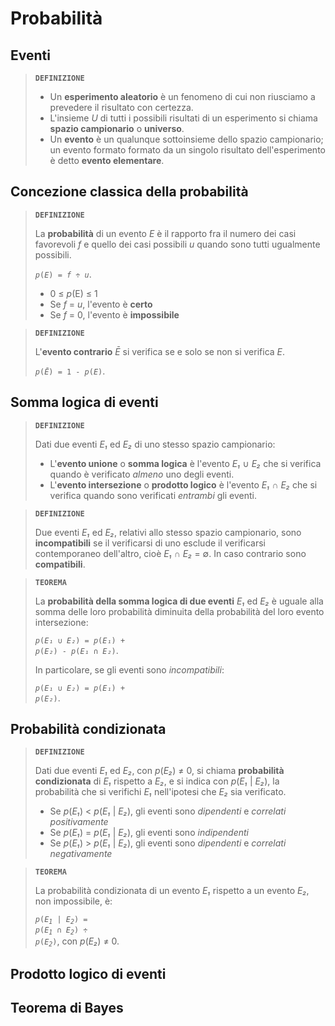 # Probabilità

## Eventi

> **`DEFINIZIONE`**
> 
> - Un **esperimento aleatorio** è un fenomeno di cui non riusciamo a prevedere il risultato con certezza.
> - L'insieme *U* di tutti i possibili risultati di un esperimento si chiama **spazio campionario** o **universo**.
> - Un **evento** è un qualunque sottoinsieme dello spazio campionario; un evento formato formato da un singolo risultato dell'esperimento è detto **evento elementare**.

## Concezione classica della probabilità

> **`DEFINIZIONE`**
> 
> La **probabilità** di un evento *E* è il rapporto fra il numero dei casi favorevoli *f* e quello dei casi possibili *u* quando sono tutti ugualmente possibili.
> 
> <code><i>p</i>(<i>E</i>) = <i>f</i> &divide; <i>u</i></code>.
> 
> - 0 &le; *p*(E) &le; 1
> - Se *f* = *u*, l'evento è **certo**
> - Se *f* = 0, l'evento è **impossibile**

> **`DEFINIZIONE`**
> 
> L'**evento contrario** *Ē* si verifica se e solo se non si verifica *E*.
> 
> <code><i>p</i>(<i>Ē</i>) = 1 - <i>p</i>(<i>E</i>)</code>.

## Somma logica di eventi

> **`DEFINIZIONE`**
> 
> Dati due eventi *E₁* ed *E₂* di uno stesso spazio campionario:
> - L'**evento unione** o **somma logica** è l'evento *E₁* ∪ *E₂* che si verifica quando è verificato *almeno* uno degli eventi.
> - L'**evento intersezione** o **prodotto logico** è l'evento *E₁* ∩ *E₂* che si verifica quando sono verificati *entrambi* gli eventi.

> **`DEFINIZIONE`**
> 
> Due eventi *E₁* ed *E₂*, relativi allo stesso spazio campionario, sono **incompatibili** se il verificarsi di uno esclude il verificarsi contemporaneo dell'altro, cioè *E₁* ∩ *E₂* = ∅. In caso contrario sono **compatibili**.

> **`TEOREMA`**
> 
> La **probabilità della somma logica di due eventi** *E₁* ed *E₂* è uguale alla somma delle loro probabilità diminuita della probabilità del loro evento intersezione:
> 
> <code><i>p</i>(<i>E₁</i> ∪ <i>E₂</i>) = <i>p</i>(<i>E₁</i>) + <i>p</i>(<i>E₂</i>) - <i>p</i>(<i>E₁</i> ∩ <i>E₂</i>)</code>.
> 
> In particolare, se gli eventi sono *incompatibili*:
> 
> <code><i>p</i>(<i>E₁</i> ∪ <i>E₂</i>) = <i>p</i>(<i>E₁</i>) + <i>p</i>(<i>E₂</i>)</code>.

## Probabilità condizionata

> **`DEFINIZIONE`**
> 
> Dati due eventi *E₁* ed *E₂*, con *p*(*E₂*) &ne; 0, si chiama **probabilità condizionata** di *E₁* rispetto a *E₂*, e si indica con *p*(*E₁* | *E₂*), la probabilità che si verifichi *E₁* nell'ipotesi che *E₂* sia verificato.
> 
> - Se *p*(*E₁*) < *p*(*E₁* | *E₂*), gli eventi sono *dipendenti* e *correlati positivamente*
> - Se *p*(*E₁*) = *p*(*E₁* | *E₂*), gli eventi sono *indipendenti*
> - Se *p*(*E₁*) > *p*(*E₁* | *E₂*), gli eventi sono *dipendenti* e *correlati negativamente*

> **`TEOREMA`**
> 
> La probabilità condizionata di un evento *E₁* rispetto a un evento *E₂*, non impossibile, è:
> 
> <code><i>p</i>(<i>E<sub>1</sub></i> | <i>E<sub>2</sub></i>) = <i>p</i>(<i>E<sub>1</sub></i> &cap; <i>E<sub>2</sub></i>) &divide; <i>p</i>(<i>E<sub>2</sub></i>)</code>, con *p*(*E₂*) &ne; 0.

## Prodotto logico di eventi

## Teorema di Bayes
